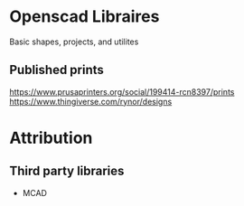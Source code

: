 # Openscad Libraires
Basic shapes, projects, and utilites

## Published prints
https://www.prusaprinters.org/social/199414-rcn8397/prints
https://www.thingiverse.com/rynor/designs

# Attribution
## Third party libraries

 * MCAD

